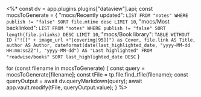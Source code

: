 <%*
const dv = app.plugins.plugins["dataview"].api;
const mocsToGenerate = {
  "mocs/Recently updated": `LIST
	FROM "notes"
	WHERE publish != "false"
	SORT file.mtime desc
	LIMIT 10`,
  "mocs/Most backlinked": `LIST
    FROM "notes"
    WHERE publish != "false"
    SORT length(file.inlinks) DESC
    LIMIT 10`,
  "mocs/Book library": `TABLE WITHOUT ID
	  ("![[" + image_url +"|coverimg|95]]") as Cover, file.link AS Title, author AS Author, dateformat(date(last_highlighted_date, "yyyy-MM-dd HH:mm:ssZZ"), "yyyy-MM-dd") AS "Last highlighted"
	  FROM "readwise/books"
	  SORT last_highlighted_date DESC`
}

for (const filename in mocsToGenerate) {
  const query = mocsToGenerate[filename];
  const tFile = tp.file.find_tfile(filename);
  const queryOutput = await dv.queryMarkdown(query);
  await app.vault.modify(tFile, queryOutput.value);
}
%>